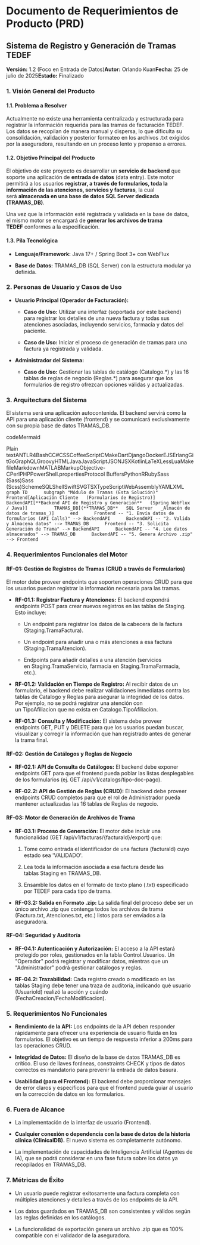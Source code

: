 Documento de Requerimientos de Producto (PRD)
=============================================

Sistema de Registro y Generación de Tramas TEDEF
------------------------------------------------

**Versión:** 1.2 (Foco en Entrada de Datos)**Autor:** Orlando Kuan**Fecha:** 25 de julio de 2025**Estado:** Finalizado

### 1\. Visión General del Producto

#### 1.1. Problema a Resolver

Actualmente no existe una herramienta centralizada y estructurada para registrar la información requerida para las tramas de facturación TEDEF. Los datos se recopilan de manera manual y dispersa, lo que dificulta su consolidación, validación y posterior formateo en los archivos .txt exigidos por la aseguradora, resultando en un proceso lento y propenso a errores.

#### 1.2. Objetivo Principal del Producto

El objetivo de este proyecto es desarrollar un **servicio de backend** que soporte una aplicación de **entrada de datos** (data entry). Este motor permitirá a los usuarios **registrar, a través de formularios, toda la información de las atenciones, servicios y facturas**, la cual será **almacenada en una base de datos SQL Server dedicada (TRAMAS\_DB)**.

Una vez que la información esté registrada y validada en la base de datos, el mismo motor se encargará de **generar los archivos de trama TEDEF** conformes a la especificación.

#### 1.3. Pila Tecnológica

*   **Lenguaje/Framework:** Java 17+ / Spring Boot 3+ con WebFlux
    
*   **Base de Datos:** TRAMAS\_DB (SQL Server) con la estructura modular ya definida.
    

### 2\. Personas de Usuario y Casos de Uso

*   **Usuario Principal (Operador de Facturación):**
    
    *   **Caso de Uso:** Utilizar una interfaz (soportada por este backend) para registrar los detalles de una nueva factura y todas sus atenciones asociadas, incluyendo servicios, farmacia y datos del paciente.
        
    *   **Caso de Uso:** Iniciar el proceso de generación de tramas para una factura ya registrada y validada.
        
*   **Administrador del Sistema:**
    
    *   **Caso de Uso:** Gestionar las tablas de catálogo (Catalogo.\*) y las 16 tablas de reglas de negocio (Reglas.\*) para asegurar que los formularios de registro ofrezcan opciones válidas y actualizadas.
        

### 3\. Arquitectura del Sistema

El sistema será una aplicación autocontenida. El backend servirá como la API para una aplicación cliente (frontend) y se comunicará exclusivamente con su propia base de datos TRAMAS\_DB.

codeMermaid

Plain textANTLR4BashCC#CSSCoffeeScriptCMakeDartDjangoDockerEJSErlangGitGoGraphQLGroovyHTMLJavaJavaScriptJSONJSXKotlinLaTeXLessLuaMakefileMarkdownMATLABMarkupObjective-CPerlPHPPowerShell.propertiesProtocol BuffersPythonRRubySass (Sass)Sass (Scss)SchemeSQLShellSwiftSVGTSXTypeScriptWebAssemblyYAMLXML`   graph TD      subgraph "Módulo de Tramas (Esta Solución)"          Frontend[Aplicación Cliente   (Formularios de Registro)]          BackendAPI[**Backend API de Registro y Generación**   (Spring WebFlux / Java)]          TRAMAS_DB[(**TRAMAS_DB**   SQL Server   _Almacén de datos de tramas_)]      end      Frontend -- "1. Envía datos de formularios (API Calls)" --> BackendAPI      BackendAPI -- "2. Valida y Almacena datos" --> TRAMAS_DB      Frontend -- "3. Solicita Generación de Trama" --> BackendAPI      BackendAPI -- "4. Lee datos almacenados" --> TRAMAS_DB      BackendAPI -- "5. Genera Archivo .zip" --> Frontend   `

### 4\. Requerimientos Funcionales del Motor

#### RF-01: Gestión de Registros de Tramas (CRUD a través de Formularios)

El motor debe proveer endpoints que soporten operaciones CRUD para que los usuarios puedan registrar la información necesaria para las tramas.

*   **RF-01.1: Registrar Factura y Atenciones:** El backend expondrá endpoints POST para crear nuevos registros en las tablas de Staging. Esto incluye:
    
    *   Un endpoint para registrar los datos de la cabecera de la factura (Staging.TramaFactura).
        
    *   Un endpoint para añadir una o más atenciones a esa factura (Staging.TramaAtencion).
        
    *   Endpoints para añadir detalles a una atención (servicios en Staging.TramaServicio, farmacia en Staging.TramaFarmacia, etc.).
        
*   **RF-01.2: Validación en Tiempo de Registro:** Al recibir datos de un formulario, el backend debe realizar validaciones inmediatas contra las tablas de Catalogo y Reglas para asegurar la integridad de los datos. Por ejemplo, no se podrá registrar una atención con un TipoAfiliacion que no exista en Catalogo.TipoAfiliacion.
    
*   **RF-01.3: Consulta y Modificación:** El sistema debe proveer endpoints GET, PUT y DELETE para que los usuarios puedan buscar, visualizar y corregir la información que han registrado antes de generar la trama final.
    

#### RF-02: Gestión de Catálogos y Reglas de Negocio

*   **RF-02.1: API de Consulta de Catálogos:** El backend debe exponer endpoints GET para que el frontend pueda poblar las listas desplegables de los formularios (ej. GET /api/v1/catalogs/tipo-doc-pago).
    
*   **RF-02.2: API de Gestión de Reglas (CRUD):** El backend debe proveer endpoints CRUD completos para que el rol de Administrador pueda mantener actualizadas las 16 tablas de Reglas de negocio.
    

#### RF-03: Motor de Generación de Archivos de Trama

*   **RF-03.1: Proceso de Generación:** El motor debe incluir una funcionalidad (GET /api/v1/facturas/{facturaId}/export) que:
    
    1.  Tome como entrada el identificador de una factura (facturaId) cuyo estado sea 'VALIDADO'.
        
    2.  Lea toda la información asociada a esa factura desde las tablas Staging en TRAMAS\_DB.
        
    3.  Ensamble los datos en el formato de texto plano (.txt) especificado por TEDEF para cada tipo de trama.
        
*   **RF-03.2: Salida en Formato .zip:** La salida final del proceso debe ser un único archivo .zip que contenga todos los archivos de trama (Factura.txt, Atenciones.txt, etc.) listos para ser enviados a la aseguradora.
    

#### RF-04: Seguridad y Auditoría

*   **RF-04.1: Autenticación y Autorización:** El acceso a la API estará protegido por roles, gestionados en la tabla Control.Usuarios. Un "Operador" podrá registrar y modificar datos, mientras que un "Administrador" podrá gestionar catálogos y reglas.
    
*   **RF-04.2: Trazabilidad:** Cada registro creado o modificado en las tablas Staging debe tener una traza de auditoría, indicando qué usuario (UsuarioId) realizó la acción y cuándo (FechaCreacion/FechaModificacion).
    

### 5\. Requerimientos No Funcionales

*   **Rendimiento de la API:** Los endpoints de la API deben responder rápidamente para ofrecer una experiencia de usuario fluida en los formularios. El objetivo es un tiempo de respuesta inferior a 200ms para las operaciones CRUD.
    
*   **Integridad de Datos:** El diseño de la base de datos TRAMAS\_DB es crítico. El uso de llaves foráneas, constraints CHECK y tipos de datos correctos es mandatorio para prevenir la entrada de datos basura.
    
*   **Usabilidad (para el Frontend):** El backend debe proporcionar mensajes de error claros y específicos para que el frontend pueda guiar al usuario en la corrección de datos en los formularios.
    

### 6\. Fuera de Alcance

*   La implementación de la interfaz de usuario (Frontend).
    
*   **Cualquier conexión o dependencia con la base de datos de la historia clínica (ClinicalDB).** El nuevo sistema es completamente autónomo.
    
*   La implementación de capacidades de Inteligencia Artificial (Agentes de IA), que se podrá considerar en una fase futura sobre los datos ya recopilados en TRAMAS\_DB.
    

### 7\. Métricas de Éxito

*   Un usuario puede registrar exitosamente una factura completa con múltiples atenciones y detalles a través de los endpoints de la API.
    
*   Los datos guardados en TRAMAS\_DB son consistentes y válidos según las reglas definidas en los catálogos.
    
*   La funcionalidad de exportación genera un archivo .zip que es 100% compatible con el validador de la aseguradora.